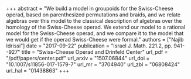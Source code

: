 +++
abstract = "We build a model in groupoids for the Swiss-Cheese operad, based on parenthesized permutations and braids, and we relate algebras over this model to the classical description of algebras over the homology of the Swiss-Cheese operad. We extend our model to a rational model for the Swiss-Cheese operad, and we compare it to the model that we would get if the operad Swiss-Cheese were formal."
authors = ["Najib Idrissi"]
date = "2017-09-22"
publication = "Israel J. Math. 221.2, pp. 941--927"
title = "Swiss-Cheese Operad and Drinfeld Center"
url_pdf = "/pdf/papers/center.pdf"
url_arxiv = "1507.06844" 
url_doi = "10.1007/s11856-017-1579-7"
url_mr = "3704940"
url_zbl = "06808424"
url_hal = "01438863"
+++
